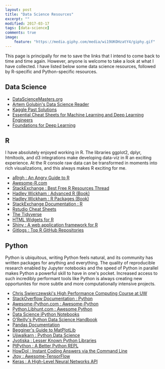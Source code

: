 ```yaml
---
layout: post
title: "Data Science Resources"
excerpt: ""
modified: 2017-03-17
tags: [data-science]
comments: true
image:
    feature: "https://media.giphy.com/media/wi19UKOHzatY4/giphy.gif"
---
```


This page is principally for me to save the links that I intend to come back to time and 
time again. However, anyone is welcome to take a look at what I have collected. I have 
listed below some data science resources, followed by R-specific and Python-specific resources. 

## Data Science

- [DataScienceMasters.org](http://datasciencemasters.org/)
- [Artem Golubin's Data Science Reader](http://rushter.com/dsreader/)
- [Kaggle Past Solutions](http://ndres.me/kaggle-past-solutions/)
- [Essential Cheat Sheets for Machine Learning and Deep Learning Engineers](https://medium.com/@kailashahirwar/essential-cheat-sheets-for-machine-learning-and-deep-learning-researchers-efb6a8ebd2e5)
- [Foundations for Deep Learning](https://github.com/pauli-space/foundations_for_deep_learning)


## R

I have absolutely enjoyed working in R. The
libraries ggplot2, dplyr, htmltools, and d3 integrations make developing
data-viz in R an exciting experience. 
At the R console raw data can be transformed in
moments into rich visualizations, and this always makes R exciting for me.

- [aRrgh : An Angry Guide to R](http://arrgh.tim-smith.us)
- [Awesome-R.com](https://awesome-r.com/)
- [StackExchange : Best Free R Resources Thread](https://stats.stackexchange.com/questions/138/free-resources-for-learning-r)
- [Hadley Wickham : Advanced R (Book)](http://adv-r.had.co.nz/)
- [Hadley Wickham : R Packages (Book)](http://r-pkgs.had.co.nz/)
- [StackExchange Documentation : R](https://stackoverflow.com/documentation/r/topics)
- [Rstudio Cheat Sheets](https://www.rstudio.com/resources/cheatsheets/)
- [The Tidyverse](http://tidyverse.org/)
- [HTML Widgets for R](http://www.htmlwidgets.org/)
- [Shiny : A web application framework for R](https://shiny.rstudio.com/)
- [Gitlogs : Top R GitHub Repositories](http://www.gitlogs.com/most_popular?language=R)


## Python

Python is ubiquitous, writing Python feels natural, and its community
has written packages for anything and everything.
The quality of reproducible research enabled by Jupyter notebooks and the speed
of Python in parallel makes Python a powerful skill
to have in one's pocket. Increased access to such incredibly performant tools
like Python is always creating new opportunites for more subtle and more
computationally intensive projects.

- [Chris Swierczewski's High Performance Computing Course at UW](https://github.com/uwhpsc-2016)
- [StackOverflow Documentation : Python](https://stackoverflow.com/documentation/python/topics)
- [Awesome-Python.com : Awesome-Python](https://awesome-python.com/)
- [Python.Libhunt.com : Awesome Python](https://python.libhunt.com/)
- [Data Science iPython Notebooks](https://github.com/donnemartin/data-science-ipython-notebooks)
- [O'Reilly's Python Data Science Handbook](https://github.com/jakevdp/PythonDataScienceHandbook)
- [Pandas Documentation](http://pandas.pydata.org/pandas-docs/stable/)
- [Begginer's Guide to MatPlotLib](https://matplotlib.org/users/beginner.html)
- [Ujjwalkarn : Python Data Science](https://github.com/ujjwalkarn/DataSciencePython)
- [Jyotiska : Lesser Known Python Libraries](http://jyotiska.github.io/blog/posts/python_libraries.html)
- [PtPython : A Better Python REPL](https://github.com/jonathanslenders/ptpython)
- [HowDoI : Instant Coding Answers via the Command Line](https://github.com/gleitz/howdoi)
- [Jtoy : Awesome-TensorFlow](https://github.com/jtoy/awesome-tensorflow/)
- [Keras : A High-Level Neural Networks API](https://keras.io/)
